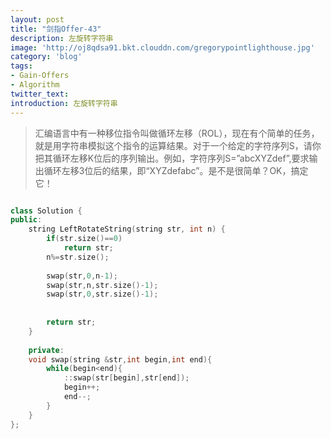 ```yaml
---
layout: post
title: "剑指Offer-43"
description: 左旋转字符串
image: 'http://oj8qdsa91.bkt.clouddn.com/gregorypointlighthouse.jpg'
category: 'blog'
tags:
- Gain-Offers
- Algorithm
twitter_text: 
introduction: 左旋转字符串
---
```



> 汇编语言中有一种移位指令叫做循环左移（ROL），现在有个简单的任务，就是用字符串模拟这个指令的运算结果。对于一个给定的字符序列S，请你把其循环左移K位后的序列输出。例如，字符序列S=”abcXYZdef”,要求输出循环左移3位后的结果，即“XYZdefabc”。是不是很简单？OK，搞定它！


```cpp

class Solution {
public:
    string LeftRotateString(string str, int n) {
        if(str.size()==0)
            return str;
        n%=str.size();
         
        swap(str,0,n-1);
        swap(str,n,str.size()-1);
        swap(str,0,str.size()-1);
         
         
        return str;
    }
     
    private:
    void swap(string &str,int begin,int end){
        while(begin<end){
            ::swap(str[begin],str[end]);
            begin++;
            end--;
        }
    }
};

```